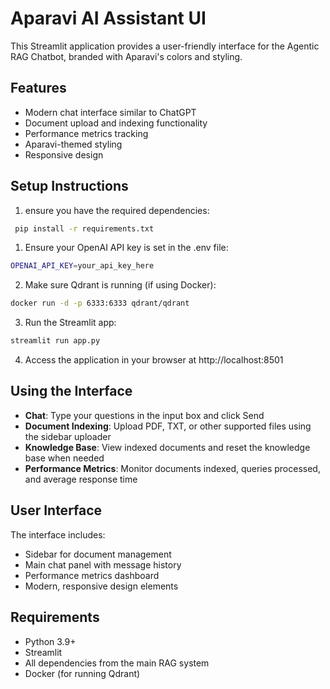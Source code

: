 # Aparavi AI Assistant UI

This Streamlit application provides a user-friendly interface for the Agentic RAG Chatbot, branded with Aparavi's colors and styling.

## Features

- Modern chat interface similar to ChatGPT
- Document upload and indexing functionality
- Performance metrics tracking
- Aparavi-themed styling
- Responsive design

## Setup Instructions

1. ensure you have the required dependencies:

```bash
 pip install -r requirements.txt
 ```


1. Ensure your OpenAI API key is set in the .env file:

```bash
OPENAI_API_KEY=your_api_key_here
```

2. Make sure Qdrant is running (if using Docker):

```bash
docker run -d -p 6333:6333 qdrant/qdrant
```

3. Run the Streamlit app:

```bash
streamlit run app.py
```

4. Access the application in your browser at http://localhost:8501

## Using the Interface

- **Chat**: Type your questions in the input box and click Send
- **Document Indexing**: Upload PDF, TXT, or other supported files using the sidebar uploader
- **Knowledge Base**: View indexed documents and reset the knowledge base when needed
- **Performance Metrics**: Monitor documents indexed, queries processed, and average response time

## User Interface

The interface includes:

- Sidebar for document management
- Main chat panel with message history
- Performance metrics dashboard
- Modern, responsive design elements

## Requirements

- Python 3.9+
- Streamlit
- All dependencies from the main RAG system
- Docker (for running Qdrant)